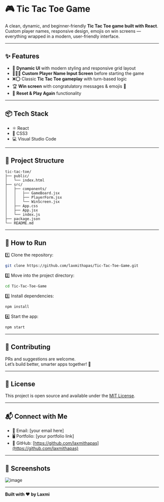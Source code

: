 
# 🎮 Tic Tac Toe Game  

A clean, dynamic, and beginner-friendly **Tic Tac Toe game built with React**.  
Custom player names, responsive design, emojis on win screens — everything wrapped in a modern, user-friendly interface. 

---

## ✨ Features  

- 🎨 **Dynamic UI** with modern styling and responsive grid layout  
- 🧑‍🤝‍🧑 **Custom Player Name Input Screen** before starting the game  
- ❌⭕ Classic **Tic Tac Toe gameplay** with turn-based logic  
- 🏆 **Win screen** with congratulatory messages & emojis 🎉  
- 🔄 **Reset & Play Again** functionality  

---

## 📦 Tech Stack  

- ⚛️ React  
- 🎨 CSS3  
- 💻 Visual Studio Code  

---

## 📂 Project Structure  

```
tic-tac-toe/
├── public/
│   └── index.html
├── src/
│   ├── components/
│   │   ├── GameBoard.jsx
│   │   ├── PlayerForm.jsx
│   │   └── WinScreen.jsx
│   ├── App.css
│   ├── App.jsx
│   └── index.js
├── package.json
└── README.md
```

---

## 🚀 How to Run  

1️⃣ Clone the repository:
```bash
git clone https://github.com/laxmithapas/Tic-Tac-Toe-Game.git
```

2️⃣ Move into the project directory:
```bash
cd Tic-Tac-Toe-Game
```

3️⃣ Install dependencies:
```bash
npm install
```

4️⃣ Start the app:
```bash
npm start
```

---

## 🤝 Contributing  

PRs and suggestions are welcome.  
Let’s build better, smarter apps together! 🚀  

---

## 📃 License  

This project is open source and available under the [MIT License](LICENSE).

---

## 📬 Connect with Me  

- 📧 Email: [your email here]
- 🖥️ Portfolio: [your portfolio link]
- 🐙 GitHub: [https://github.com/laxmithapas](https://github.com/laxmithapas)

---

## 📌 Screenshots  
![image](https://github.com/user-attachments/assets/46683027-0c93-4f6d-b98b-28d52b5d0115)

>  

---

**Built with ❤️ by Laxmi**
